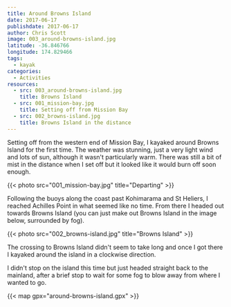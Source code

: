 ```yaml
---
title: Around Browns Island
date: 2017-06-17
publishdate: 2017-06-17
author: Chris Scott
image: 003_around-browns-island.jpg
latitude: -36.846766
longitude: 174.829466
tags:
  - kayak
categories:
  - Activities
resources:
  - src: 003_around-browns-island.jpg
    title: Browns Island
  - src: 001_mission-bay.jpg
    title: Setting off from Mission Bay
  - src: 002_browns-island.jpg
    title: Browns Island in the distance
---
```


Setting off from the western end of Mission Bay, I kayaked around Browns Island for the first time.
The weather was stunning, just a very light wind and lots of sun, although it wasn't particularly warm.
There was still a bit of mist in the distance when I set off but it looked like it would burn off soon enough.

{{< photo src="001_mission-bay.jpg" title="Departing" >}}

Following the buoys along the coast past Kohimarama and St Heliers, I reached Achilles Point in what seemed like no time.
From there I headed out towards Browns Island (you can just make out Browns Island in the image below, surrounded by fog).

{{< photo src="002_browns-island.jpg" title="Browns Island" >}}

The crossing to Browns Island didn't seem to take long and once I got there I kayaked around the island in a clockwise direction.

I didn't stop on the island this time but just headed straight back to the mainland, after a brief stop to wait for some fog to blow away from where I wanted to go.

{{< map gpx="around-browns-island.gpx" >}}

